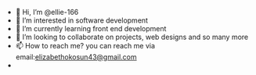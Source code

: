 - 👋 Hi, I’m @ellie-166
- 👀 I’m interested in software development
- 🌱 I’m currently learning front end development
- 💞️ I’m looking to collaborate on projects, web designs and so many more
- 📫 How to reach me? you can reach me via email:elizabethokosun43@gmail.com
-

<!---
ellie-166/ellie-166 is a ✨ special ✨ repository because its `README.md` (this file) appears on your GitHub profile.
You can click the Preview link to take a look at your changes.
--->

